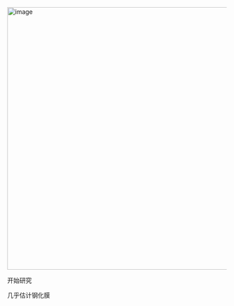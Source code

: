 <img width="601" height="604" alt="image" src="https://github.com/user-attachments/assets/9b7a8ce5-87f2-43d0-a6b3-65267785511a" />


开始研究






几乎估计钢化膜
